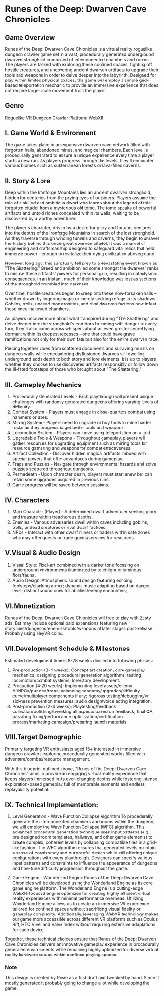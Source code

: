 # Runes of the Deep: Dwarven Cave Chronicles

## Game Overview

Runes of the Deep: Dwarven Cave Chronicles is a virtual reality roguelike dungeon crawler game set in a vast, procedurally generated underground dwarven stronghold composed of interconnected chambers and rooms. The players are tasked with exploring these confined spaces, fighting off hostile creatures, and uncovering ancient dwarven artifacts to upgrade their tools and weapons in order to delve deeper into the labyrinth. Designed for play within limited physical spaces, the game will employ a simple grid-based teleportation mechanic to provide an immersive experience that does not require large-scale movement from the player.

## Genre

Roguelike VR Dungeon Crawler Platform: WebXR

## I. Game World & Environment 

The game takes place in an expansive dwarven cave network filled with forgotten halls, abandoned mines, and magical chambers. Each level is procedurally generated to ensure a unique experience every time a player starts a new run. As players progress through the levels, they'll encounter various biomes such as subterranean forests or lava-filled caverns.

## II. Story & Lore

Deep within the Ironforge Mountains lies an ancient dwarven stronghold, hidden for centuries from the prying eyes of outsiders. Players assume the role of a skilled and ambitious dwarf who learns about the legend of this forgotten citadel from a mysterious old tome. The tome speaks of powerful artifacts and untold riches concealed within its walls, waiting to be discovered by a worthy adventurer.

The player's character, driven by a desire for glory and fortune, ventures into the depths of the Ironforge Mountains in search of the lost stronghold. As they traverse through winding tunnels and caverns, they begin to unravel the history behind this once-great dwarven citadel. It was a marvel of engineering and craftsmanship designed to safeguard vital relics that held immense power – enough to revitalize their dying civilization aboveground.

However, long ago, this sanctuary fell prey to a devastating event known as "The Shattering." Greed and ambition led some amongst the dwarves' ranks to misuse these artifacts' powers for personal gain, resulting in cataclysmic consequences. In an instant, much of their knowledge was lost as sections of the stronghold crumbled into darkness.

Over time, hostile creatures began to creep into these now-forsaken halls – whether drawn by lingering magic or merely seeking refuge in its shadows. Goblins, trolls, undead monstrosities, and rival dwarven factions now infest these once-hallowed chambers.

As players uncover more about what transpired during "The Shattering" and delve deeper into the stronghold's corridors brimming with danger at every turn, they'll also come across whispers about an even greater secret lying dormant within its deepest recesses – one that could have grave ramifications not only for their own fate but also for the entire dwarven race.

Piecing together clues from scattered documents and surviving murals on dungeon walls while encountering disillusioned dwarves still dwelling underground adds depth to both story and lore elements. It is up to players whether they choose to use discovered artifacts responsibly or follow down the ill-fated footsteps of those who brought about "The Shattering."

## III. Gameplay Mechanics

1. Procedurally Generated Levels - Each playthrough will present unique challenges with randomly generated dungeons offering varying levels of difficulty.
2. Combat System - Players must engage in close-quarters combat using hammers or axes.
3. Mining System - Players need to upgrade or buy tools to mine harder rocks as they progress to get better tools and weapons.
4. Locomotion System - Players can move using teleportation on a grid.
5. Upgradable Tools & Weapons - Throughout gameplay, players will gather resources for upgrading equipment such as mining tools for resource gathering and weapons for combat effectiveness.
6. Artifact Collection - Discover hidden magical artifacts imbued with special powers that offer advantages during gameplay.
7. Traps and Puzzles - Navigate through environmental hazards and solve puzzles scattered throughout dungeons.
8. Permadeath - Upon character death, players must start anew but can retain some upgrades acquired in previous runs.
9. Game progress will be saved between sessions.

## IV. Characters

1. Main Character (Player) - A determined dwarf adventurer seeking glory and treasure within treacherous depths.
2. Enemies - Various adversaries dwell within caves including goblins, trolls, undead creatures or rival dwarf factions.
3. NPCs - Interact with other dwarf miners or traders within safe zones who may offer quests or trade goods/services for resources.

## V.Visual & Audio Design

1. Visual Style: Pixel-art combined with a darker tone focusing on underground environments illuminated by torchlight or luminous flora/fauna. 
2. Audio Design: Atmospheric sound design featuring echoing footsteps/clanking armor; dynamic music adapting based on danger level; distinct sound cues for abilities/enemy encounters; 

## VI.Monetization

Runes of the Deep: Dwarven Cave Chronicles will free to play with Zesty ads. But may include optional paid expansions featuring new storylines/dungeons/enemies/tools/weapons at later stages post-release. Probably using HeyVR coins.

## VII.Development Schedule & Milestones

Estimated development time is 8-28 weeks divided into following phases:

1. Pre-production (2-4 weeks): Concept art creation; core gameplay mechanics; designing procedural generation algorithms; testing locomotion/combat systems; lore/story development. 
2. Production (4-20 weeks): Implementing level assets/enemy AI/NPCs/puzzles/traps; balancing economy/upgrades/difficulty curve/multiplayer components if any; rigorous testing/debugging/vr sickness prevention measures; audio design/voice acting integration. 
3. Post-production (2-4 weeks): Playtesting/feedback collection/polishing/tweaking all aspects based on feedback; final QA pass/bug fixing/performance optimization/certification process/marketing campaign/preparing launch materials.

## VIII.Target Demographic

Primarily targeting VR enthusiasts aged 15+ interested in immersive dungeon crawlers exploring procedurally generated worlds filled with adventure/combat/resource management.

With this blueprint outlined above, "Runes of the Deep: Dwarven Cave Chronicles" aims to provide an engaging virtual reality experience that keeps players immersed in its ever-changing depths while fostering intense exploration-based gameplay full of memorable moments and endless replayability potential.

## IX. Technical Implementation:

1. Level Generation - Wave Function Collapse Algorithm
To procedurally generate the interconnected chambers and rooms within the dungeon, we will employ the Wave Function Collapse (WFC) algorithm. This advanced procedural generation technique uses input patterns (e.g., pre-designed room templates, hallways, and other game elements) to create complex, coherent levels by collapsing compatible tiles in a grid-like fashion.
The WFC algorithm ensures that generated levels maintain a sense of consistency and purposeful design while still offering unique configurations with every playthrough. Designers can specify various input patterns and constraints to influence the appearance of dungeons and fine-tune difficulty progression throughout the game.

2. Game Engine - Wonderland Engine
Runes of the Deep: Dwarven Cave Chronicles will be developed using the Wonderland Engine as its core game engine platform. The Wonderland Engine is a cutting-edge WebXR-focused engine optimized for creating highly efficient virtual reality experiences with minimal performance overhead.
Utilizing Wonderland Engine allows us to create an immersive VR experience tailored for confined spaces without sacrificing visual fidelity or gameplay complexity. Additionally, leveraging WebXR technology makes our game more accessible across different VR platforms such as Oculus Rift, HTC Vive, and Valve Index without requiring extensive adaptations for each device.

Together, these technical choices ensure that Runes of the Deep: Dwarven Cave Chronicles delivers an innovative gameplay experience in procedurally generated environments while remaining highly optimized for diverse virtual reality hardware setups within confined playing spaces.

### Note

This design is created by Rosie as a first draft and tweaked by hand. Since it mostly generated it probably going to change a lot while developing the game.

